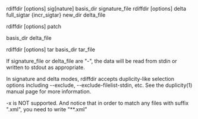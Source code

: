 rdiffdir [options] sig[nature] basis_dir signature_file
rdiffdir [options] delta full_sigtar {incr_sigtar} new_dir delta_file

rdiffdir [options] patch

basis_dir delta_file

rdiffdir [options] tar basis_dir tar_file

If signature_file or delta_file are "-", the data will be read from stdin or written to stdout as appropriate.

In signature and delta modes, rdiffdir accepts duplicity-like selection options including --exclude, --exclude-filelist-stdin, etc. See the duplicity(1) manual page for more information.

-x is NOT supported.
And notice that in order to match any files with suffix ".xml", you need to write "**.xml"
